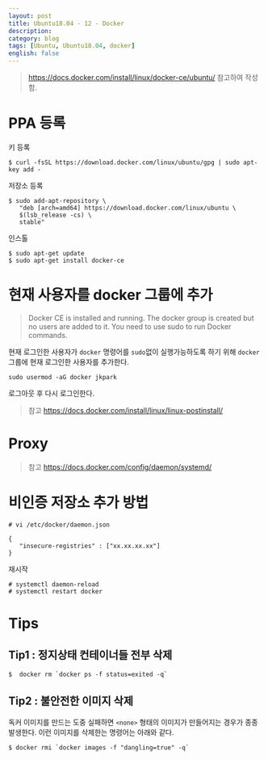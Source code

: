 ```yaml
---
layout: post
title: Ubuntu18.04 - 12 - Docker
description: 
category: blog
tags: [Ubuntu, Ubuntu18.04, docker]
english: false
---
```


> https://docs.docker.com/install/linux/docker-ce/ubuntu/ 참고하여 작성함.

# PPA 등록

키 등록

```
$ curl -fsSL https://download.docker.com/linux/ubuntu/gpg | sudo apt-key add -
```

저장소 등록

```
$ sudo add-apt-repository \
   "deb [arch=amd64] https://download.docker.com/linux/ubuntu \
   $(lsb_release -cs) \
   stable"
```

인스톨

```
$ sudo apt-get update
$ sudo apt-get install docker-ce
```

# 현재 사용자를 docker 그룹에 추가

> Docker CE is installed and running. The docker group is created but no users are added to it. You need to use sudo to run Docker commands.

현재 로그인한 사용자가 `docker` 명령어를 `sudo`없이 실행가능하도록 하기 위해 `docker`그룹에 현재 로그인한 사용자를 추가한다.

```
sudo usermod -aG docker jkpark
```

로그아웃 후 다시 로그인한다.

> 참고 https://docs.docker.com/install/linux/linux-postinstall/

# Proxy

> 참고 https://docs.docker.com/config/daemon/systemd/

# 비인증 저장소 추가 방법

```
# vi /etc/docker/daemon.json

{
   "insecure-registries" : ["xx.xx.xx.xx"]
}
```

재시작

```
# systemctl daemon-reload
# systemctl restart docker
```

# Tips

## Tip1 : 정지상태 컨테이너들 전부 삭제

```
$  docker rm `docker ps -f status=exited -q`
```


## Tip2 : 불안전한 이미지 삭제

독커 이미지를 만드는 도중 실패하면 `<none>` 형태의 이미지가 만들어지는 경우가 종종 발생한다.
이런 이미지를 삭제한는 명령어는 아래와 같다.

```
$ docker rmi `docker images -f "dangling=true" -q`
```